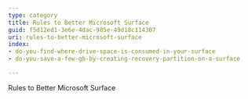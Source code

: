 ```yaml
---
type: category
title: Rules to Better Microsoft Surface
guid: f5d12ed1-3e6e-4dac-985e-49d18c114307
uri: rules-to-better-microsoft-surface
index:
- do-you-find-where-drive-space-is-consumed-in-your-surface
- do-you-save-a-few-gb-by-creating-recovery-partition-on-a-surface

---
```


Rules to Better Microsoft Surface

